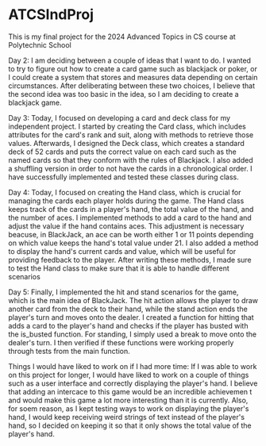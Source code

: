 # ATCSIndProj

This is my final project for the 2024 Advanced Topics in CS course at Polytechnic School

Day 2: I am deciding between a couple of ideas that I want to do. I wanted to try to figure out how to create a card game such as blackjack or poker, or I could create a system that stores and measures data depending on certain circumstances. After deliberating between these two choices, I believe that the second idea was too basic in the idea, so I am deciding to create a blackjack game.

Day 3: Today, I focused on developing a card and deck class for my independent project. I started by creating the Card class, which includes attributes for the card's rank and suit, along with methods to retrieve those values. Afterwards, I designed the Deck class, which creates a standard deck of 52 cards and puts the correct value on each card such as the named cards so that they conform with the rules of Blackjack. I also added a shuffling version in order to not have the cards in a chronological order. I have successfully implemented and tested these classes during class.

Day 4: Today, I focused on creating the Hand class, which is crucial for managing the cards each player holds during the game. The Hand class keeps track of the cards in a player's hand, the total value of the hand, and the number of aces. I implemented methods to add a card to the hand and adjust the value if the hand contains aces. This adjustment is necessary beacuse, in BlackJack, an ace can be worth either 1 or 11 points depending on which value keeps the hand's total value under 21. I also added a method to display the hand's current cards and value, which will be useful for providing feedback to the player. After writing these methods, I made sure to test the Hand class to make sure that it is able to handle different scenarios

Day 5: Finally, I implemented the hit and stand scenarios for the game, which is the main idea of BlackJack. The hit action allows the player to draw another card from the deck to their hand, while the stand action ends the player's turn and moves onto the dealer. I created a function for hitting that adds a card to the player's hand and checks if the player has busted with the is_busted function. For standing, I simply used a break to move onto the dealer's turn. I then verified if these functions were working properly through tests from the main function.

Things I would have liked to work on if I had more time: 
If I was able to work on this project for longer, I would have liked to work on a couple of things such as a user interface and correctly displaying the player's hand. I believe that adding an intercace to this game would be an incredible achievemen t and would make this game a lot more interesting than it is currently. Also, for soem reason, as I kept testing ways to work on displaying the player's hand, I would keep receiving weird strings of text instead of the player's hand, so I decided on keeping it so that it only shows the total value of the player's hand.